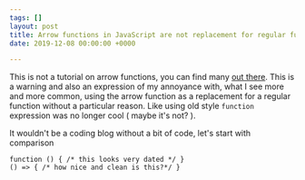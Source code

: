 ```yaml
---
tags: []
layout: post
title: Arrow functions in JavaScript are not replacement for regular functions
date: 2019-12-08 00:00:00 +0000

---
```

This is not a tutorial on arrow functions, you can find many [out there](https://developer.mozilla.org/en-US/docs/Web/JavaScript/Reference/Functions/Arrow_functions). This is a warning and also an expression of my annoyance with, what I see more and more common, using the arrow function as a replacement for a regular function without a particular reason. Like using old style `function` expression was no longer cool ( maybe it's not? ). 

It wouldn't be a coding blog without a bit of code, let's start with comparison

    function () { /* this looks very dated */ } 
    () => { /* how nice and clean is this?*/ }